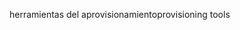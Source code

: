 <span data-ttu-id="df6a6-101">herramientas del aprovisionamiento</span><span class="sxs-lookup"><span data-stu-id="df6a6-101">provisioning tools</span></span>